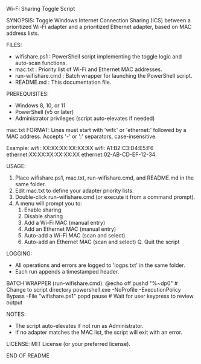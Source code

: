  Wi-Fi Sharing Toggle Script

 SYNOPSIS:
   Toggle Windows Internet Connection Sharing (ICS) between a prioritized Wi-Fi adapter
   and a prioritized Ethernet adapter, based on MAC address lists.

 FILES:
   - wifishare.ps1       : PowerShell script implementing the toggle logic and auto-scan functions.
   - mac.txt             : Priority list of Wi-Fi and Ethernet MAC addresses.
   - run-wifishare.cmd   : Batch wrapper for launching the PowerShell script.
   - README.md           : This documentation file.

 PREREQUISITES:
   - Windows 8, 10, or 11
   - PowerShell (v5 or later)
   - Administrator privileges (script auto-elevates if needed)

 mac.txt FORMAT:
   Lines must start with 'wifi:' or 'ethernet:' followed by a MAC address.
   Accepts '-' or ':' separators, case-insensitive.

   Example:
     wifi:    XX:XX:XX:XX:XX:XX
     wifi:    A1:B2:C3:D4:E5:F6
     ethernet:XX:XX:XX:XX:XX:XX
     ethernet:02-AB-CD-EF-12-34

 USAGE:
   1. Place wifishare.ps1, mac.txt, run-wifishare.cmd, and README.md in the same folder.
   2. Edit mac.txt to define your adapter priority lists.
   3. Double-click run-wifishare.cmd (or execute it from a command prompt).
   4. A menu will prompt you to:
        1. Enable sharing
        2. Disable sharing
        3. Add a Wi-Fi MAC (manual entry)
        4. Add an Ethernet MAC (manual entry)
        5. Auto-add a Wi-Fi MAC (scan and select)
        6. Auto-add an Ethernet MAC (scan and select)
        Q. Quit the script

 LOGGING:
   - All operations and errors are logged to 'logps.txt' in the same folder.
   - Each run appends a timestamped header.

 BATCH WRAPPER (run-wifishare.cmd):
   @echo off
   pushd "%~dp0"     # Change to script directory
   powershell.exe -NoProfile -ExecutionPolicy Bypass -File "wifishare.ps1"
   popd
   pause              # Wait for user keypress to review output

 NOTES:
   - The script auto-elevates if not run as Administrator.
   - If no adapter matches the MAC list, the script will exit with an error.

 LICENSE:
   MIT License (or your preferred license).

 END OF README
